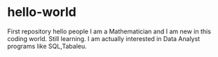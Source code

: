 # hello-world
First repository
hello people
I am a Mathematician and I am new in this coding world. Still learning. I am actually interested in Data Analyst programs like SQL,Tabaleu.
